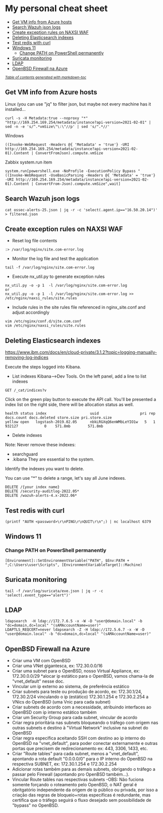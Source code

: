 # My personal cheat sheet
- [Get VM info from Azure hosts](#get-vm-info-from-azure-hosts)
- [Search Wazuh json logs](#search-wazuh-ossec-json-logs)
- [Create exception rules on NAXSI WAF](#create-exception-rules-on-naxsi-waf)
- [Deleting Elasticsearch indexes](#deleting-elasticsearch-indexes)
- [Test redis with curl](#test-redis-with-curl)
- [Windows 11](#windows-11)
    * [Change PATH on PowerShell permanently](#change-path-on-powershell-permanently)
- [Suricata monitoring](#suricata-monitoring)
- [LDAP](#ldap)
- [OpenBSD Firewall na Azure](#openbsd-firewall-na-azure)

<small><i><a href='http://ecotrust-canada.github.io/markdown-toc/'>Table of contents generated with markdown-toc</a></i></small>

## Get VM info from Azure hosts
Linux (you can use "jq" to filter json, but maybe not every machine has it installed...
```
curl -s -H Metadata:true --noproxy "*" "http://169.254.169.254/metadata/instance?api-version=2021-02-01" | sed -n -e 's/^.*vmSize\"\:\"//p' | sed 's/".*//'
```
Windows
```
((Invoke-WebRequest -Headers @{ 'Metadata' = 'true'} -URI http://169.254.169.254/metadata/instance?api-version=2021-02-01).Content | ConvertFromJson).compute.vmSize
```
Zabbix system.run item
```
system.run[powershell.exe -NoProfile -ExecutionPolicy Bypass "((Invoke-WebRequest -UseBasicParsing -Headers @{ 'Metadata' = 'true'} -URI http://169.254.169.254/metadata/instance?api-version=2021-02-01).Content | ConvertFrom-Json).compute.vmSize",wait]
```


## Search Wazuh json logs
```
cat ossec-alerts-25.json | jq -r -c 'select(.agent.ip=="16.50.20.14")' > filtered.json
```
## Create exception rules on NAXSI WAF

* Reset log file contents
```
:> /var/log/nginx/site.com-error.log
```
* Monitor the log file and test the application
```
tail -f /var/log/nginx/site.com-error.log
 ```
* Execute nx_util.py to generate exception rules
```
nx_util.py -o -p 1  -l /var/log/nginx/site.com-error.log
or
nx_util.py -o -p 1  -l /var/log/nginx/site.com-error.log >> /etc/nginx/naxsi_rules/site.rules
```
* Include rules in the site rules file referenced in nginx_site.conf and adjust accordingly
```
vim /etc/nginx/conf.d/site.com.conf
vim /etc/nginx/naxsi_rules/site.rules
```
## Deleting Elasticsearch indexes

https://www.ibm.com/docs/en/cloud-private/3.1.2?topic=logging-manually-removing-log-indices

Execute the steps logged into Kibana.
* List indexes
Kibana-->Dev Tools.
On the left panel, add a line to list indexes
```
GET /_cat/indices?v
```

Click on the green play button to execute the API call. You'll be presented a index list on the right side, there will be allocation status as well.
```
health status index                    uuid                   pri rep docs.count docs.deleted store.size pri.store.size
yellow open   logstash-2019.02.05      nbkLRGXqQ6enWMbLeYIO1w   5   1     932127            0    571.8mb        571.8mb
```
* Delete indexes

Note: Never remove these indexes:
* searchguard
* .kibana
They are essential to the system.

Identify the indexes you want to delete.

You can use "*" to delete a range, let's say all June indexes.

```
DELETE /{your index name}
DELETE /security-auditlog-2022.05*
DELETE /wazuh-alerts-4.x-2022.06*
```

## Test redis with curl
```
(printf "AUTH <password>\r\nPING\r\nQUIT\r\n";) | nc localhost 6379
```

## Windows 11
### Change PATH on PowerShell permanently

```
[Environment]::SetEnvironmentVariable("PATH", $Env:PATH + ";C:\Users\user\Scripts", [EnvironmentVariableTarget]::Machine)
```

## Suricata monitoring

```
tail -f /var/log/suricata/eve.json | jq -r -c 'select(.event_type=="alert")'
```

## LDAP
```
ldapsearch  -H ldap://172.7.6.5 -x -W -D "user@domain.local" -b "dc=domain,dc=local" "(sAMAccountName=user)"
LDAPTLS_REQCERT=never ldapsearch -Z -H ldap://172.5.6.7 -x -W -D "user@domain.local" -b "dc=domain,dc=local" "(sAMAccountName=user)"
```

## OpenBSD Firewall na Azure
- Criar uma VM com OpenBSD
- Criar uma VNet gigantesca, ex: 172.30.0.0/16
- Criar uma subnet para o OpenBSD, nosso Virtual Appliance, ex: 172.30.0.0/29 *alocar ip estático para o OpenBSD, vamos chama-la de "vnet_default" nesse doc.
- Vincular um ip externo ao sistema, de preferência estático
- Criar subnets para teste ou produção de acordo, ex: 172.30.1/24, 172.30.2/24 vinculando o ip (estático) 172.30.1.254 e 172.30.2.254 a VNics do OpenBSD (uma Vnic para cada subnet)
- Criar subnets de acordo com a necessidade, atribuindo interfaces ao OpenBSD com ip interno estático também
- Criar um Security Group para cada subnet, vincular de acordo
- Criar regra prioritária nas subnets bloqueando o tráfego com origem nas outras subnets e destino à "Virtual Network" inclusive na subnet do OpenBSD
- Criar regra específica aceitando SSH com destino ao ip interno do OpenBSD na "vnet_default", para poder conectar externamente e outras portas que precisem de redirecionamento ex: 443, 3306, 1433, etc.
- Criar "Route tables" para cada subnet, menos a "vnet_default", apontando a rota default "0.0.0.0/0" para o IP interno do OpenBSD na respectiva SUBNET, ex: 172.30.1.254 e 172.30.2.254
- Adicionar rotas também para as demais subnets, obrigando o tráfego a passar pelo Firewall (apontando pro OpenBSD também...).
- Vincular Route tables nas respectivas subnets
-OBS: Não fuciona somente forçando o roteamento pelo OpenBSD, o NAT geral é obritgatório independente da origem de ip público ou privada, por isso a criação das regras de bloqueio+rotas específicas é redundante, mas certifica que o tráfego seguirá o fluxo desejado sem possibilidade de "bypass" no OpenBSD.
